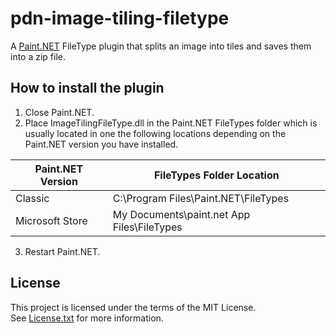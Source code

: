 # pdn-image-tiling-filetype

A [Paint.NET](http://www.getpaint.net) FileType plugin that splits an image into tiles and saves them into a zip file.

## How to install the plugin

1. Close Paint.NET.
2. Place ImageTilingFileType.dll in the Paint.NET FileTypes folder which is usually located in one the following locations depending on the Paint.NET version you have installed.

  Paint.NET Version |  FileTypes Folder Location
  --------|----------
  Classic | C:\Program Files\Paint.NET\FileTypes    
  Microsoft Store | My Documents\paint.net App Files\FileTypes
  
3. Restart Paint.NET.

## License

This project is licensed under the terms of the MIT License.   
See [License.txt](License.txt) for more information.